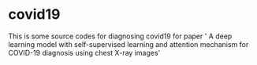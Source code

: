 # covid19

This is some source codes for diagnosing covid19 for paper ' A deep learning model with self-supervised learning and attention mechanism for COVID-19 diagnosis using chest X-ray images'
